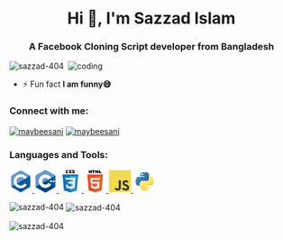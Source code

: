 <h1 align="center">Hi 👋, I'm Sazzad Islam</h1>
<h3 align="center">A Facebook Cloning Script developer from Bangladesh</h3>

<img align="right" alt="coding" width="400" src="https://www.icegif.com/wp-content/uploads/2022/12/icegif-644.gif">

<p align="left"> <img src="https://komarev.com/ghpvc/?username=sazzad-404&label=Profile%20views&color=0e75b6&style=flat" alt="sazzad-404" /> </p>

- ⚡ Fun fact **I am funny😅**
  
<h3 align="left">Connect with me:</h3>
<p align="left">
<a href="https://fb.com/maybeesani" target="blank"><img align="center" src="https://raw.githubusercontent.com/rahuldkjain/github-profile-readme-generator/master/src/images/icons/Social/facebook.svg" alt="maybeesani" height="30" width="40" /></a>
<a href="https://instagram.com/maybeesani" target="blank"><img align="center" src="https://raw.githubusercontent.com/rahuldkjain/github-profile-readme-generator/master/src/images/icons/Social/instagram.svg" alt="maybeesani" height="30" width="40" /></a>
</p>

<h3 align="left">Languages and Tools:</h3>
<p align="left"> <a href="https://www.cprogramming.com/" target="_blank" rel="noreferrer"> <img src="https://raw.githubusercontent.com/devicons/devicon/master/icons/c/c-original.svg" alt="c" width="40" height="40"/> </a> <a href="https://www.w3schools.com/cpp/" target="_blank" rel="noreferrer"> <img src="https://raw.githubusercontent.com/devicons/devicon/master/icons/cplusplus/cplusplus-original.svg" alt="cplusplus" width="40" height="40"/> </a> <a href="https://www.w3schools.com/css/" target="_blank" rel="noreferrer"> <img src="https://raw.githubusercontent.com/devicons/devicon/master/icons/css3/css3-original-wordmark.svg" alt="css3" width="40" height="40"/> </a> <a href="https://www.w3.org/html/" target="_blank" rel="noreferrer"> <img src="https://raw.githubusercontent.com/devicons/devicon/master/icons/html5/html5-original-wordmark.svg" alt="html5" width="40" height="40"/> </a> <a href="https://developer.mozilla.org/en-US/docs/Web/JavaScript" target="_blank" rel="noreferrer"> <img src="https://raw.githubusercontent.com/devicons/devicon/master/icons/javascript/javascript-original.svg" alt="javascript" width="40" height="40"/> </a> <a href="https://www.python.org" target="_blank" rel="noreferrer"> <img src="https://raw.githubusercontent.com/devicons/devicon/master/icons/python/python-original.svg" alt="python" width="40" height="40"/> </a> </p>

<p><img align="left" src="https://github-readme-stats.vercel.app/api/top-langs?username=sazzad-404&show_icons=true&locale=en&layout=compact" alt="sazzad-404" /></p>

<p>&nbsp;<img align="center" src="https://github-readme-stats.vercel.app/api?username=sazzad-404&show_icons=true&locale=en" alt="sazzad-404" /></p>

<p><img align="center" src="https://github-readme-streak-stats.herokuapp.com/?user=sazzad-404&" alt="sazzad-404" /></p>
